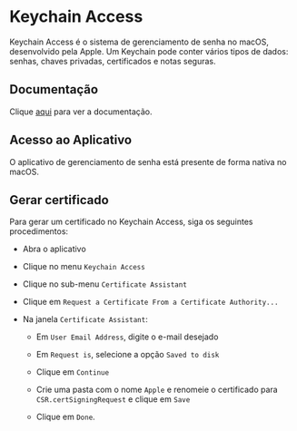 # Keychain Access

Keychain Access é o sistema de gerenciamento de senha no macOS, desenvolvido pela Apple. Um Keychain pode conter vários tipos de dados: senhas, chaves privadas, certificados e notas seguras.

## Documentação

Clique [aqui](https://support.apple.com/pt-br/guide/keychain-access/welcome/mac) para ver a documentação.

## Acesso ao Aplicativo

O aplicativo de gerenciamento de senha está presente de forma nativa no macOS.

## Gerar certificado

Para gerar um certificado no Keychain Access, siga os seguintes procedimentos:

- Abra o aplicativo

- Clique no menu `Keychain Access`

- Clique no sub-menu `Certificate Assistant`

- Clique em `Request a Certificate From a Certificate Authority...`

- Na janela `Certificate Assistant`:

  - Em `User Email Address`, digite o e-mail desejado

  - Em `Request is`, selecione a opção `Saved to disk`

  - Clique em `Continue`

  - Crie uma pasta com o nome `Apple` e renomeie o certificado para `CSR.certSigningRequest` e clique em `Save`

  - Clique em `Done`.